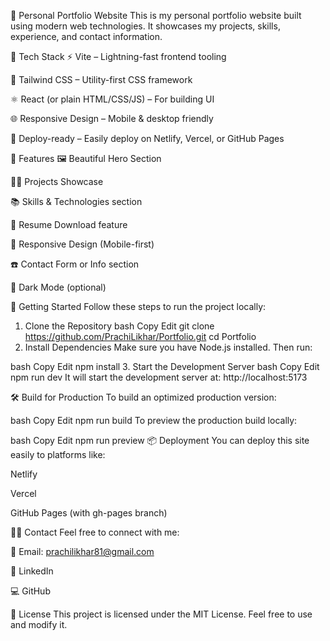 🚀 Personal Portfolio Website
This is my personal portfolio website built using modern web technologies. It showcases my projects, skills, experience, and contact information.

🔧 Tech Stack
⚡ Vite – Lightning-fast frontend tooling

💨 Tailwind CSS – Utility-first CSS framework

⚛️ React (or plain HTML/CSS/JS) – For building UI

🌐 Responsive Design – Mobile & desktop friendly

📁 Deploy-ready – Easily deploy on Netlify, Vercel, or GitHub Pages

📂 Features
🖼️ Beautiful Hero Section

👩‍💻 Projects Showcase

📚 Skills & Technologies section

📄 Resume Download feature

📱 Responsive Design (Mobile-first)

☎️ Contact Form or Info section

🌙 Dark Mode (optional)

🚀 Getting Started
Follow these steps to run the project locally:

1. Clone the Repository
   bash
   Copy
   Edit
   git clone https://github.com/PrachiLikhar/Portfolio.git
   cd Portfolio
2. Install Dependencies
   Make sure you have Node.js installed. Then run:

bash
Copy
Edit
npm install 3. Start the Development Server
bash
Copy
Edit
npm run dev
It will start the development server at: http://localhost:5173

🛠️ Build for Production
To build an optimized production version:

bash
Copy
Edit
npm run build
To preview the production build locally:

bash
Copy
Edit
npm run preview
📦 Deployment
You can deploy this site easily to platforms like:

Netlify

Vercel

GitHub Pages (with gh-pages branch)

🙋‍♀️ Contact
Feel free to connect with me:

📧 Email: prachilikhar81@gmail.com

💼 LinkedIn

💻 GitHub

📃 License
This project is licensed under the MIT License. Feel free to use and modify it.
